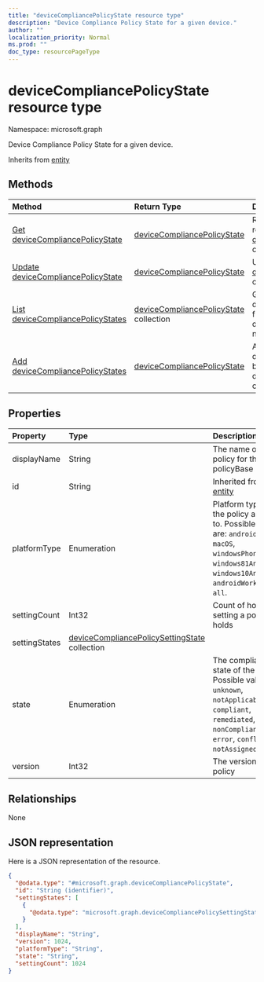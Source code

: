 ```yaml
---
title: "deviceCompliancePolicyState resource type"
description: "Device Compliance Policy State for a given device."
author: ""
localization_priority: Normal
ms.prod: ""
doc_type: resourcePageType
---
```


# deviceCompliancePolicyState resource type


Namespace: microsoft.graph

Device Compliance Policy State for a given device.


Inherits from [entity](../resources/entity.md)

## Methods
|Method|Return Type|Description|
|:---|:---|:---|
|[Get deviceCompliancePolicyState](../api/devicecompliancepolicystate-get.md)|[deviceCompliancePolicyState](../resources/devicecompliancepolicystate.md)|Read properties and relationships of the [deviceCompliancePolicyState](../resources/devicecompliancepolicystate.md) object.|
|[Update deviceCompliancePolicyState](../api/devicecompliancepolicystate-update.md)|[deviceCompliancePolicyState](../resources/devicecompliancepolicystate.md)|Update the properties of a [deviceCompliancePolicyState](../resources/devicecompliancepolicystate.md) object.|
|[List deviceCompliancePolicyStates](../api/manageddevice-list-devicecompliancepolicystates.md)|[deviceCompliancePolicyState](../resources/devicecompliancepolicystate.md) collection|Get the deviceCompliancePolicyStates from the deviceCompliancePolicyStates navigation property.|
|[Add deviceCompliancePolicyStates](../api/manageddevice-post-devicecompliancepolicystates.md)|[deviceCompliancePolicyState](../resources/devicecompliancepolicystate.md)|Add deviceCompliancePolicyStates by posting to the deviceCompliancePolicyStates collection.|

## Properties
|Property|Type|Description|
|:---|:---|:---|
|displayName|String|The name of the policy for this policyBase|
|id|String| Inherited from [entity](../resources/entity.md)|
|platformType|Enumeration|Platform type that the policy applies to. Possible values are: `android`, `iOS`, `macOS`, `windowsPhone81`, `windows81AndLater`, `windows10AndLater`, `androidWorkProfile`, `all`.|
|settingCount|Int32|Count of how many setting a policy holds|
|settingStates|[deviceCompliancePolicySettingState](../resources/devicecompliancepolicysettingstate.md) collection||
|state|Enumeration|The compliance state of the policy. Possible values are: `unknown`, `notApplicable`, `compliant`, `remediated`, `nonCompliant`, `error`, `conflict`, `notAssigned`.|
|version|Int32|The version of the policy|

## Relationships
None

## JSON representation
Here is a JSON representation of the resource.
<!-- {
  "blockType": "resource",
  "keyProperty": "id",
  "@odata.type": "microsoft.graph.deviceCompliancePolicyState",
  "baseType": "microsoft.graph.entity",
  "openType": false
}
-->
``` json
{
  "@odata.type": "#microsoft.graph.deviceCompliancePolicyState",
  "id": "String (identifier)",
  "settingStates": [
    {
      "@odata.type": "microsoft.graph.deviceCompliancePolicySettingState"
    }
  ],
  "displayName": "String",
  "version": 1024,
  "platformType": "String",
  "state": "String",
  "settingCount": 1024
}
```

